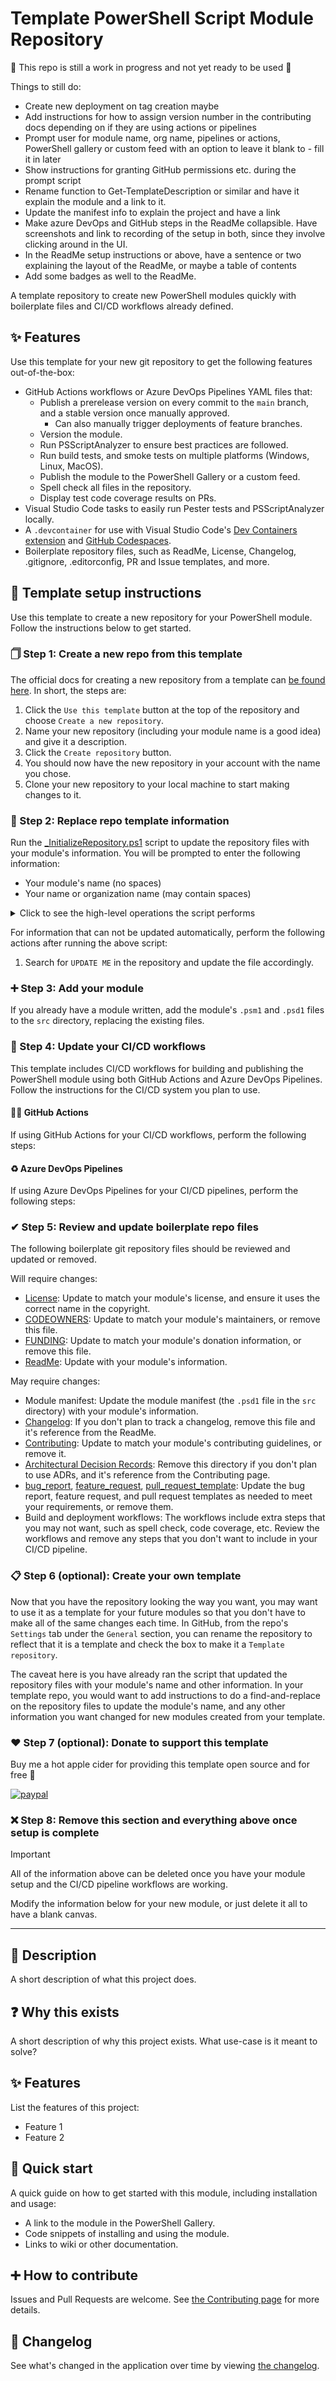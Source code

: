 # Template PowerShell Script Module Repository

🚧 This repo is still a work in progress and not yet ready to be used 🚧

Things to still do:

- Create new deployment on tag creation maybe
- Add instructions for how to assign version number in the contributing docs depending on if they are using actions or pipelines
- Prompt user for module name, org name, pipelines or actions, PowerShell gallery or custom feed with an option to leave it blank to - fill it in later
- Show instructions for granting GitHub permissions etc. during the prompt script
- Rename function to Get-TemplateDescription or similar and have it explain the module and a link to it.
- Update the manifest info to explain the project and have a link
- Make azure DevOps and GitHub steps in the ReadMe collapsible.
  Have screenshots and link to recording of the setup in both, since they involve clicking around in the UI.
- In the ReadMe setup instructions or above, have a sentence or two explaining the layout of the ReadMe, or maybe a table of contents
- Add some badges as well to the ReadMe.

A template repository to create new PowerShell modules quickly with boilerplate files and CI/CD workflows already defined.

## ✨ Features

Use this template for your new git repository to get the following features out-of-the-box:

- GitHub Actions workflows or Azure DevOps Pipelines YAML files that:
  - Publish a prerelease version on every commit to the `main` branch, and a stable version once manually approved.
    - Can also manually trigger deployments of feature branches.
  - Version the module.
  - Run PSScriptAnalyzer to ensure best practices are followed.
  - Run build tests, and smoke tests on multiple platforms (Windows, Linux, MacOS).
  - Publish the module to the PowerShell Gallery or a custom feed.
  - Spell check all files in the repository.
  - Display test code coverage results on PRs.
- Visual Studio Code tasks to easily run Pester tests and PSScriptAnalyzer locally.
- A `.devcontainer` for use with Visual Studio Code's [Dev Containers extension](https://marketplace.visualstudio.com/items?itemName=ms-vscode-remote.remote-containers) and [GitHub Codespaces](https://github.com/features/codespaces).
- Boilerplate repository files, such as ReadMe, License, Changelog, .gitignore, .editorconfig, PR and Issue templates, and more.

## 📄 Template setup instructions

Use this template to create a new repository for your PowerShell module.
Follow the instructions below to get started.

### 🗍 Step 1: Create a new repo from this template

The official docs for creating a new repository from a template can [be found here](https://docs.github.com/en/repositories/creating-and-managing-repositories/creating-a-repository-from-a-template).
In short, the steps are:

1. Click the `Use this template` button at the top of the repository and choose `Create a new repository`.
1. Name your new repository (including your module name is a good idea) and give it a description.
1. Click the `Create repository` button.
1. You should now have the new repository in your account with the name you chose.
1. Clone your new repository to your local machine to start making changes to it.

### 🤖 Step 2: Replace repo template information

Run the [_InitializeRepository.ps1](/_InitializeRepository.ps1) script to update the repository files with your module's information.
You will be prompted to enter the following information:

- Your module's name (no spaces)
- Your name or organization name (may contain spaces)

<details>
<summary>Click to see the high-level operations the script performs</summary>

The script performs the following actions:

- Replaces `Template.PowerShell.ScriptModule` with your module's name.
- Replaces `Daniel Schroeder` with your name or organization name.
- Updates the PowerShell module manifest's `GUID` property with a new unique GUID.

</details>

For information that can not be updated automatically, perform the following actions after running the above script:

1. Search for `UPDATE ME` in the repository and update the file accordingly.

### ➕ Step 3: Add your module

If you already have a module written, add the module's `.psm1` and `.psd1` files to the `src` directory, replacing the existing files.

<!-- 1. Add your module to the `src` directory.
   1. If you already have a module written:
      1. Add the `.psm1` and `.psd1` files directly to the `src` directory.
      1. Delete the `Template.PowerShell.ScriptModule.psm1` and `Template.PowerShell.ScriptModule.psd1` files from the `src` directory.
   1. If you have not written the module yet:
      1. Rename the `Template.PowerShell.ScriptModule.psm1` and `Template.PowerShell.ScriptModule.psd1` files in the `src` directory to match your module name.
1. Perform a find-and-replace across the entire repository to replace `Template.PowerShell.ScriptModule` with your module's name (no spaces). -->

### 🚀 Step 4: Update your CI/CD workflows

This template includes CI/CD workflows for building and publishing the PowerShell module using both GitHub Actions and Azure DevOps Pipelines.
Follow the instructions for the CI/CD system you plan to use.

#### 🐙🐱 GitHub Actions

If using GitHub Actions for your CI/CD workflows, perform the following steps:

#### ♻️ Azure DevOps Pipelines

If using Azure DevOps Pipelines for your CI/CD pipelines, perform the following steps:

### ✔ Step 5: Review and update boilerplate repo files

The following boilerplate git repository files should be reviewed and updated or removed.

Will require changes:

- [License](/License.md): Update to match your module's license, and ensure it uses the correct name in the copyright.
- [CODEOWNERS](/.github/CODEOWNERS): Update to match your module's maintainers, or remove this file.
- [FUNDING](/.github/FUNDING.yml): Update to match your module's donation information, or remove this file.
- [ReadMe](/ReadMe.md): Update with your module's information.

May require changes:

- Module manifest: Update the module manifest (the `.psd1` file in the `src` directory) with your module's information.
- [Changelog](/Changelog.md): If you don't plan to track a changelog, remove this file and it's reference from the ReadMe.
- [Contributing](/docs/Contributing.md): Update to match your module's contributing guidelines, or remove it.
- [Architectural Decision Records](/docs/ArchitectureDecisionRecords/): Remove this directory if you don't plan to use ADRs, and it's reference from the Contributing page.
- [bug_report](/.github/ISSUE_TEMPLATE/bug_report.md), [feature_request](/.github/ISSUE_TEMPLATE/feature_request.md), [pull_request_template](/.github/pull_request_template.md): Update the bug report, feature request, and pull request templates as needed to meet your requirements, or remove them.
- Build and deployment workflows: The workflows include extra steps that you may not want, such as spell check, code coverage, etc.
  Review the workflows and remove any steps that you don't want to include in your CI/CD pipeline.

### 📋 Step 6 (optional): Create your own template

Now that you have the repository looking the way you want, you may want to use it as a template for your future modules so that you don't have to make all of the same changes each time.
In GitHub, from the repo's `Settings` tab under the `General` section, you can rename the repository to reflect that it is a template and check the box to make it a `Template repository`.

The caveat here is you have already ran the script that updated the repository files with your module's name and other information.
In your template repo, you would want to add instructions to do a find-and-replace on the repository files to update the module's name, and any other information you want changed for new modules created from your template.

### ❤ Step 7 (optional): Donate to support this template

Buy me a hot apple cider for providing this template open source and for free 🙂

[![paypal](https://www.paypalobjects.com/en_US/i/btn/btn_donateCC_LG.gif)](https://www.paypal.com/cgi-bin/webscr?cmd=_s-xclick&hosted_button_id=5MWSTSXNYEJWW)

### ❌ Step 8: Remove this section and everything above once setup is complete

> [!IMPORTANT]
> All of the information above can be deleted once you have your module setup and the CI/CD pipeline workflows are working.
>
> Modify the information below for your new module, or just delete it all to have a blank canvas.

---

## 💬 Description

A short description of what this project does.

## ❓ Why this exists

A short description of why this project exists.
What use-case is it meant to solve?

## ✨ Features

List the features of this project:

- Feature 1
- Feature 2

## 🚀 Quick start

A quick guide on how to get started with this module, including installation and usage:

- A link to the module in the PowerShell Gallery.
- Code snippets of installing and using the module.
- Links to wiki or other documentation.

## ➕ How to contribute

Issues and Pull Requests are welcome.
See [the Contributing page](docs/Contributing.md) for more details.

## 📃 Changelog

See what's changed in the application over time by viewing [the changelog](Changelog.md).
